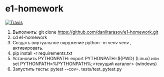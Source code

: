 # e1-homework
[![Travis][build-badge]][build]

[build-badge]: https://img.shields.io/travis/daniltarasov/e1-homework/master.png?style=flat-square

[build]: https://travis-ci.org/daniltarasov/e1-homework

1. Выполнить: git clone https://github.com/daniltarasov/e1-homework.git
2. cd e1-homework
3. Cоздать виртуальное окружение python -m venv venv , активировать.
3. pip install -r requirements.txt
4. Установить PYTHONPATH: export PYTHONPATH=${PWD} (Linux) или set PYTHONPATH=%PYTHONPATH%;<текущий каталог> (windows)
5. Запустить тесты:  pytest --cov=. tests/test_pytest.py
